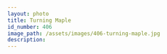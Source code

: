 ```yaml
---
layout: photo
title: Turning Maple
id_number: 406
image_path: /assets/images/406-turning-maple.jpg
description:
---
```


